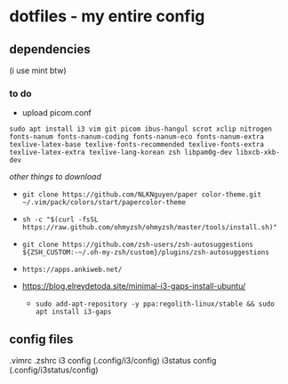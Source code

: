 # dotfiles - my entire config

## dependencies
(i use mint btw)

### to do
- upload picom.conf

`sudo apt install i3 vim git picom ibus-hangul scrot xclip nitrogen fonts-nanum fonts-nanum-coding fonts-nanum-eco fonts-nanum-extra texlive-latex-base texlive-fonts-recommended texlive-fonts-extra texlive-latex-extra texlive-lang-korean zsh libpam0g-dev libxcb-xkb-dev`

*other things to download*

- `git clone https://github.com/NLKNguyen/paper color-theme.git ~/.vim/pack/colors/start/papercolor-theme`

- `sh -c "$(curl -fsSL https://raw.github.com/ohmyzsh/ohmyzsh/master/tools/install.sh)"`

- `git clone https://github.com/zsh-users/zsh-autosuggestions ${ZSH_CUSTOM:-~/.oh-my-zsh/custom}/plugins/zsh-autosuggestions`

- `https://apps.ankiweb.net/`

- https://blog.elreydetoda.site/minimal-i3-gaps-install-ubuntu/
  - `sudo add-apt-repository -y ppa:regolith-linux/stable && sudo apt install i3-gaps`

## config files
.vimrc
.zshrc
i3 config (.config/i3/config)
i3status config (.config/i3status/config)
